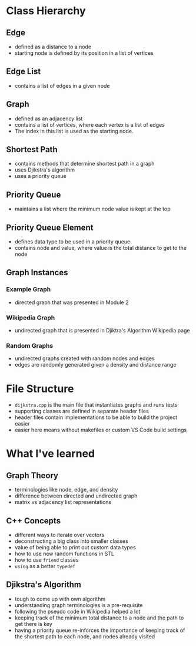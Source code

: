 # Class Hierarchy
## Edge
- defined as a distance to a node
- starting node is defined by its position in a list of vertices

## Edge List
- contains a list of edges in a given node

## Graph
- defined as an adjacency list
- contains a list of vertices, where each vertex is a list of edges
- The index in this list is used as the starting node.

## Shortest Path
- contains methods that determine shortest path in a graph
- uses Djikstra's algorithm
- uses a priority queue

## Priority Queue
- maintains a list where the minimum node value is kept at the top

## Priority Queue Element
- defines data type to be used in a priority queue
- contains node and value, where value is the total distance to get to the node

## Graph Instances
### Example Graph
- directed graph that was presented in Module 2

### Wikipedia Graph
- undirected graph that is presented in Djiktra's Algorithm Wikipedia page

### Random Graphs
- undirected graphs created with random nodes and edges
- edges are randomly generated given a density and distance range

# File Structure
- `dijkstra.cpp` is the main file that instantiates graphs and runs tests
- supporting classes are defined in separate header files
- header files contain implementations to be able to build the project easier
- easier here means without makefiles or custom VS Code build settings

# What I've learned
## Graph Theory
- terminologies like node, edge, and density
- difference between directed and undirected graph
- matrix vs adjacency list representations

## C++ Concepts
- different ways to iterate over vectors
- deconstructing a big class into smaller classes
- value of being able to print out custom data types
- how to use new random functions in STL
- how to use `friend` classes
- `using` as a better `typedef`

## Djikstra's Algorithm
- tough to come up with own algorithm
- understanding graph terminologies is a pre-requisite
- following the pseudo code in Wikipedia helped a lot
- keeping track of the minimum total distance to a node and the path to get there is key
- having a priority queue re-inforces the importance of keeping track of the shortest path to each node, and nodes already visited
